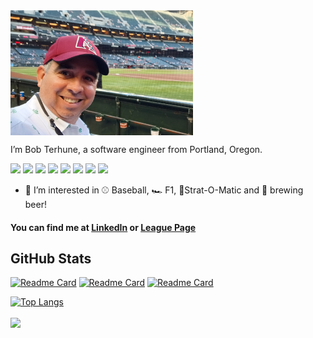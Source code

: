 

<img align="center" src="https://github.com/bobterhune3/bobterhune3/blob/main/20210525_183228.jpg" height="200">

I’m Bob Terhune, a software engineer from Portland, Oregon.

![](https://img.shields.io/badge/OS-Windows-informational?logo=Windows&logoColor=white&color=#0078D6)
![](https://img.shields.io/badge/OS-Linux-informational?style=flat&logo=Linux&logoColor=white&color=#FCC624)
![](https://img.shields.io/badge/Code-Java-informational?style=flat&logo=Java&logoColor=white&color=#007396)
![](https://img.shields.io/badge/Code-CSharp-informational?style=flat&logo=CSharp&logoColor=white&color=#239120)
![](https://img.shields.io/badge/Tools-SQL-informational?style=flat&logo=Linux&logoColor=white&color=#CC2927)
![](https://img.shields.io/badge/Tools-Kubernetes-informational?style=flat&logo=kubernetes&logoColor=white&color=#2bbc8a)
![](https://img.shields.io/badge/Tools-ActiveMQ-informational?style=flat&logo=activemq&logoColor=white&color=#2bbc8a)
![](https://img.shields.io/badge/Cloud-Amazon_AWS-informational?style=flat&logo=amazonaws&logoColor=white&color=#2bbc8a)


- 👀 I’m interested in ⚾ Baseball, 🏎️ F1, 🎲Strat-O-Matic and 🍺 brewing beer!
#### You can find me at [LinkedIn](https://www.linkedin.com/in/bob-terhune-910a9311) or [League Page](http://bobterhune.com/baseball/2020/)

## GitHub Stats

[![Readme Card](https://github-readme-stats.vercel.app/api/pin/?username=bobterhune3&repo=LineupUsageEstimator)](https://github.com/anuraghazra/github-readme-stats)
[![Readme Card](https://github-readme-stats.vercel.app/api/pin/?username=bobterhune3&repo=somReporter)](https://github.com/anuraghazra/github-readme-stats)
[![Readme Card](https://github-readme-stats.vercel.app/api/pin/?username=bobterhune3&repo=somSchedule)](https://github.com/anuraghazra/github-readme-stats)

[![Top Langs](https://github-readme-stats.vercel.app/api/top-langs/?username=bobterhune3&layout=compact)](https://github.com/anuraghazra/github-readme-stats)

<img align="center" src="https://github-readme-stats.vercel.app/api?username=bobterhune3&theme=light" />
